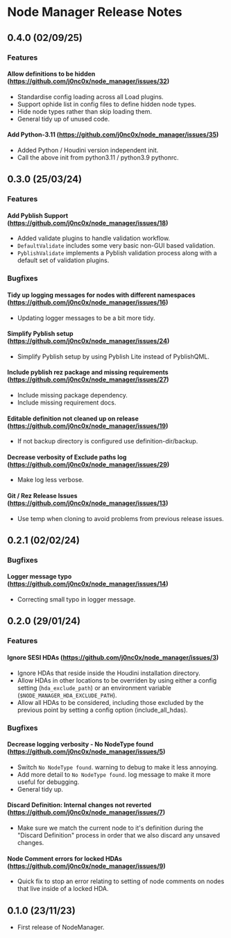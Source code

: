 # Node Manager Release Notes

## 0.4.0 (02/09/25)
### Features
#### Allow definitions to be hidden (https://github.com/j0nc0x/node_manager/issues/32)
- Standardise config loading across all Load plugins.
- Support ophide list in config files to define hidden node types.
- Hide node types rather than skip loading them.
- General tidy up of unused code.
#### Add Python-3.11 (https://github.com/j0nc0x/node_manager/issues/35)
- Added Python / Houdini version independent init.
- Call the above init from python3.11 / python3.9 pythonrc.

## 0.3.0 (25/03/24)
### Features
#### Add Pyblish Support (https://github.com/j0nc0x/node_manager/issues/18)
- Added validate plugins to handle validation workflow.
- `DefaultValidate` includes some very basic non-GUI based validation.
- `PyblishValidate` implements a Pyblish validation process along with a default set of validation plugins.
### Bugfixes
#### Tidy up logging messages for nodes with different namespaces (https://github.com/j0nc0x/node_manager/issues/16)
- Updating logger messages to be a bit more tidy.
#### Simplify Pyblish setup (https://github.com/j0nc0x/node_manager/issues/24)
- Simplify Pyblish setup by using Pyblish Lite instead of PyblishQML.
#### Include pyblish rez package and missing requirements (https://github.com/j0nc0x/node_manager/issues/27)
- Include missing package dependency.
- Include missing requirement docs.
#### Editable definition not cleaned up on release (https://github.com/j0nc0x/node_manager/issues/19)
- If not backup directory is configured use definition-dir/backup.
#### Decrease verbosity of Exclude paths log (https://github.com/j0nc0x/node_manager/issues/29)
- Make log less verbose.
#### Git / Rez Release Issues (https://github.com/j0nc0x/node_manager/issues/13)
- Use temp when cloning to avoid problems from previous release issues.

## 0.2.1 (02/02/24)
### Bugfixes
#### Logger message typo (https://github.com/j0nc0x/node_manager/issues/14)
- Correcting small typo in logger message.

## 0.2.0 (29/01/24)
### Features
#### Ignore SESI HDAs (https://github.com/j0nc0x/node_manager/issues/3)
- Ignore HDAs that reside inside the Houdini installation directory.
- Allow HDAs in other locations to be overriden by using either a config setting (`hda_exclude_path`) or an environment variable (`$NODE_MANAGER_HDA_EXCLUDE_PATH`).
- Allow all HDAs to be considered, including those excluded by the previous point by setting a config option (include_all_hdas).
### Bugfixes
#### Decrease logging verbosity - No NodeType found (https://github.com/j0nc0x/node_manager/issues/5)
- Switch `No NodeType found`. warning to debug to make it less annoying.
- Add more detail to `No NodeType found`. log message to make it more useful for debugging.
- General tidy up.
#### Discard Definition: Internal changes not reverted (https://github.com/j0nc0x/node_manager/issues/7)
- Make sure we match the current node to it's definition during the "Discard Definition" process in order that we also discard any unsaved changes.
#### Node Comment errors for locked HDAs (https://github.com/j0nc0x/node_manager/issues/9)
- Quick fix to stop an error relating to setting of node comments on nodes that live inside of a locked HDA.

## 0.1.0 (23/11/23)
- First release of NodeManager.
